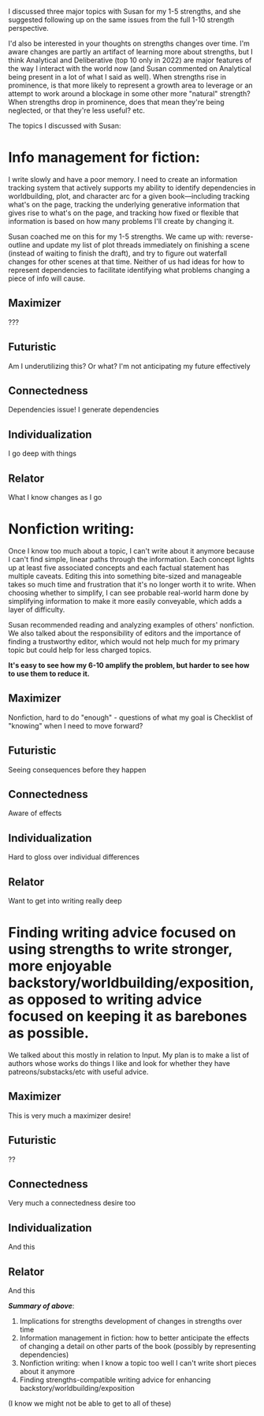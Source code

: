 I discussed three major topics with Susan for my 1-5 strengths, and she suggested following up on the same issues from the full 1-10 strength perspective. 

I'd also be interested in your thoughts on strengths changes over time. I'm aware changes are partly an artifact of learning more about strengths, but I think Analytical and Deliberative (top 10 only in 2022) are major features of the way I interact with the world now (and Susan commented on Analytical being present in a lot of what I said as well). When strengths rise in prominence, is that more likely to represent a growth area to leverage or an attempt to work around a blockage in some other more "natural" strength? When strengths drop in prominence, does that mean they're being neglected, or that they're less useful? etc. 

The topics I discussed with Susan: 

# Info management for fiction: 
I write slowly and have a poor memory. I need to create an information tracking system that actively supports my ability to identify dependencies in worldbuilding, plot, and character arc for a given book—including tracking what's on the page, tracking the underlying generative information that gives rise to what's on the page, and tracking how fixed or flexible that information is based on how many problems I'll create by changing it. 

Susan coached me on this for my 1-5 strengths. We came up with: reverse-outline and update my list of plot threads immediately on finishing a scene (instead of waiting to finish the draft), and try to figure out waterfall changes for other scenes at that time. Neither of us had ideas for how to represent dependencies to facilitate identifying what problems changing a piece of info will cause. 

## Maximizer
???

## Futuristic
Am I underutilizing this? Or what? I'm not anticipating my future effectively

## Connectedness
Dependencies issue! I generate dependencies

## Individualization
I go deep with things

## Relator
What I know changes as I go



# Nonfiction writing: 

Once I know too much about a topic, I can't write about it anymore because I can't find simple, linear paths through the information. Each concept lights up at least five associated concepts and each factual statement has multiple caveats. Editing this into something bite-sized and manageable takes so much time and frustration that it's no longer worth it to write. When choosing whether to simplify, I can see probable real-world harm done by simplifying information to make it more easily conveyable, which adds a layer of difficulty. 

Susan recommended reading and analyzing examples of others' nonfiction. We also talked about the responsibility of editors and the importance of finding a trustworthy editor, which would not help much for my primary topic but could help for less charged topics. 

**It's easy to see how my 6-10 amplify the problem, but harder to see how to use them to reduce it.**

## Maximizer
Nonfiction, hard to do "enough" - questions of what my goal is
Checklist of "knowing" when I need to move forward? 

## Futuristic
Seeing consequences before they happen

## Connectedness
Aware of effects

## Individualization
Hard to gloss over individual differences

## Relator
Want to get into writing really deep


# Finding writing advice focused on using strengths to write stronger, more enjoyable backstory/worldbuilding/exposition, as opposed to writing advice focused on keeping it as barebones as possible. 

We talked about this mostly in relation to Input. My plan is to make a list of authors whose works do things I like and look for whether they have patreons/substacks/etc with useful advice. 


## Maximizer
This is very much a maximizer desire!

## Futuristic
??
## Connectedness
Very much a connectedness desire too

## Individualization
And this

## Relator
And this

***Summary of above***:
1. Implications for strengths development of changes in strengths over time
2. Information management in fiction: how to better anticipate the effects of changing a detail on other parts of the book (possibly by representing dependencies)
3. Nonfiction writing: when I know a topic too well I can't write short pieces about it anymore
4. Finding strengths-compatible writing advice for enhancing backstory/worldbuilding/exposition 

(I know we might not be able to get to all of these)